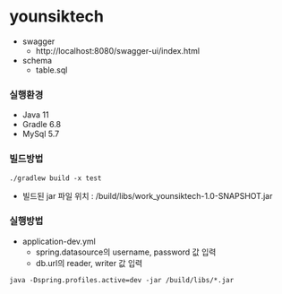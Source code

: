 # younsiktech
- swagger
  - http://localhost:8080/swagger-ui/index.html
- schema
  - table.sql

### 실행환경
- Java 11
- Gradle 6.8
- MySql 5.7
  
### 빌드방법
``` shell
./gradlew build -x test 
```
- 빌드된 jar 파일 위치 : /build/libs/work_younsiktech-1.0-SNAPSHOT.jar

### 실행방법
- application-dev.yml
  - spring.datasource의 username, password 값 입력
  - db.url의 reader, writer 값 입력

``` shell
java -Dspring.profiles.active=dev -jar /build/libs/*.jar 
```

